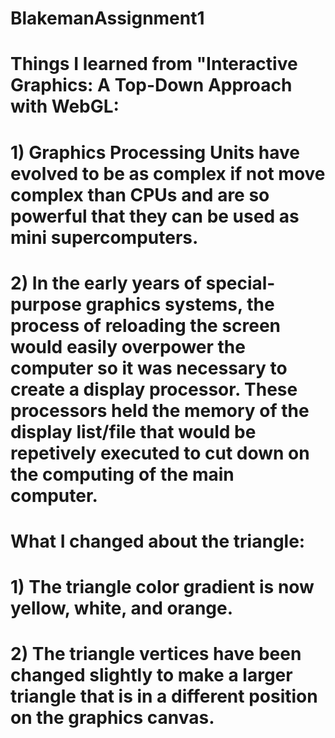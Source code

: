 # BlakemanAssignment1


# Things I learned from "Interactive Graphics: A Top-Down Approach with WebGL:

# 1) Graphics Processing Units have evolved to be as complex if not move complex than CPUs and are so powerful that they can be used as mini supercomputers.

# 2) In the early years of special-purpose graphics systems, the process of reloading the screen would easily overpower the computer so it was necessary to create a display processor. These processors held the memory of the display list/file that would be repetively executed to cut down on the computing of the main computer.


# What I changed about the triangle:

# 1) The triangle color gradient is now yellow, white, and orange.

# 2) The triangle vertices have been changed slightly to make a larger triangle that is in a different position on the graphics canvas.